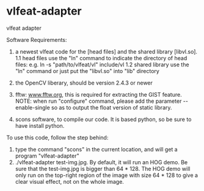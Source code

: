 vlfeat-adapter
==============

vlfeat adapter

Software Requirements:
1. a newest vlfeat code for the [head files] and the shared library [libvl.so].
   1.1 head files
       use the "ln" command to indicate the directory of head files: e.g. ln -s "path/to/vlfeat/vl" include/vl
   1.2 shared library
       use the "ln" command or just put the "libvl.so" into "lib" directory

2. the OpenCV liberary, should be version 2.4.3 or newer

3. fftw: www.fftw.org, this is required for extracting the GIST feature.
   NOTE: when run "configure" command, please add the parameter --enable-single so as to output the float version of static library.

4. scons software, to compile our code. It is based python, so be sure to have install python.

To use this code, follow the step behind:
1. type the command "scons" in the current location, and will get a program "vlfeat-adapter"
2. ./vlfeat-adapter test-img.jpg. By default, it will run an HOG demo. Be sure that the test-img.jpg is bigger than 64 * 128. The HOG demo will only run on the top-right region of the image with size 64 * 128 to give a clear visual effect, not on the whole image.
